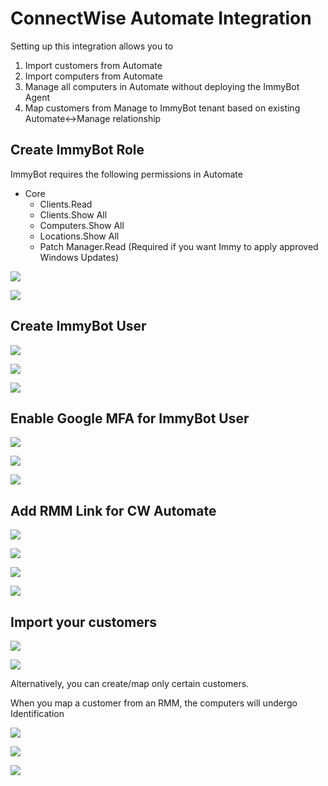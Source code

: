 # ConnectWise Automate Integration

Setting up this integration allows you to
1. Import customers from Automate
2. Import computers from Automate
3. Manage all computers in Automate without deploying the ImmyBot Agent
4. Map customers from Manage to ImmyBot tenant based on existing Automate<->Manage relationship

## Create ImmyBot Role
ImmyBot requires the following permissions in Automate

- Core
  - Clients.Read
  - Clients.Show All
  - Computers.Show All
  - Locations.Show All
  - Patch Manager.Read (Required if you want Immy to apply approved Windows Updates)
  
![](../.vuepress/images/2021-03-23-15-18-39.png)

![](../.vuepress/images/2021-03-23-15-19-31.png)

## Create ImmyBot User
![](../.vuepress/images/2021-03-23-16-14-24.png)

![](../.vuepress/images/2021-03-23-16-19-01.png)

![](../.vuepress/images/2021-03-23-16-30-41.png)

## Enable Google MFA for ImmyBot User

![](../.vuepress/images/2021-03-23-18-35-49.png)

![](../.vuepress/images/2021-03-23-18-35-28.png)

![](../.vuepress/images/2021-03-23-18-39-00.png)

## Add RMM Link for CW Automate

![](../.vuepress/images/2021-03-23-15-05-59.png)

![](../.vuepress/images/2021-03-23-18-59-10.png)

![](../.vuepress/images/2021-03-23-19-00-04.png)

![](../.vuepress/images/2021-03-23-18-59-44.png)

## Import your customers

![](../.vuepress/images/2021-03-23-18-57-19.png)

![](../.vuepress/images/2021-03-23-19-01-36.png)

Alternatively, you can create/map only certain customers.

When you map a customer from an RMM, the computers will undergo Identification

![](../.vuepress/images/2021-03-23-19-03-33.png)

![](../.vuepress/images/2021-03-23-19-06-55.png)

![](../.vuepress/images/2021-03-23-19-08-30.png)
